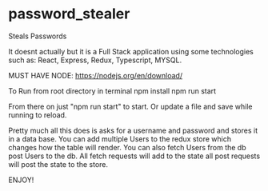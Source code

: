 # password_stealer
Steals Passwords

It doesnt actually but it is a Full Stack application using some technologies such as:
React, Express, Redux, Typescript, MYSQL.

MUST HAVE NODE: https://nodejs.org/en/download/

To Run from root directory in terminal
  npm install 
  npm run start
  
  From there on just "npm run start" to start. Or update a file and save while running to reload.

Pretty much all this does is asks for a username and password and stores it in a data base. You can add multiple Users to the redux store which changes how the table will render. You can also fetch Users from the db post Users to the db. All fetch requests will add to the state all post requests will post the state to the store. 

ENJOY!
